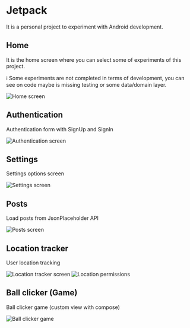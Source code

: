 # Jetpack

It is a personal project to experiment with Android development.

## Home

It is the home screen where you can select some of experiments of this project.

ℹ️ Some experiments are not completed in terms of development, you can see on code maybe is missing testing or some data/domain layer.

![Home screen](./docs/images/home_screen.png)

## Authentication

Authentication form with SignUp and SignIn

![Authentication screen](./docs/images/authentication_screen.png)

## Settings

Settings options screen

![Settings screen](./docs/images/settings_screen.png)

## Posts

Load posts from JsonPlaceholder API

![Posts screen](./docs/images/posts_screen.png)

## Location tracker

User location tracking

![Location tracker screen](./docs/images/location_tracker_screen.png)
![Location permissions](./docs/images/location_tracker_screen_2.png)

## Ball clicker (Game)

Ball clicker game (custom view with compose)

![Ball clicker game](./docs/images/ball_clicker.png)
